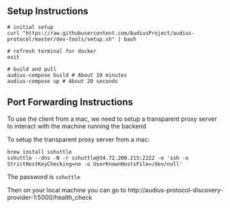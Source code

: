## Setup Instructions

```
# initial setup
curl "https://raw.githubusercontent.com/AudiusProject/audius-protocol/master/dev-tools/setup.sh" | bash

# refresh terminal for docker
exit

# build and pull
audius-compose build # About 10 minutes
audius-compose up # About 20 seconds
```

## Port Forwarding Instructions

To use the client from a mac, we need to setup a transparent proxy server to interact with the machine running the backend

To setup the transparent proxy server from a mac:
```
brew install sshuttle
sshuttle --dns -N -r sshuttle@34.72.200.215:2222 -e 'ssh -o StrictHostKeyChecking=no -o UserKnownHostsFile=/dev/null'
```

The password is `sshuttle`

Then on your local machine you can go to http://audius-protocol-discovery-provider-1:5000/health_check
